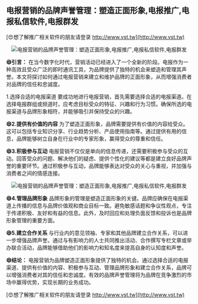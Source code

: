 ## **电报营销的品牌声誉管理：塑造正面形象,电报推广,电报私信软件,电报群发**

[😍想了解推广相关软件的朋友请登录 http://www.vst.tw](http://www.vst.tw)

 <center><img src="https://vst.tw/MP4/tuiguang/png/3.png" alt="电报营销的品牌声誉管理：塑造正面形象,电报推广,电报私信软件,电报群发"></center>

**😄引言：**
在当今数字化时代，营销活动已经进入了一个全新的阶段。电报作为一种高效且受众广泛的即时通讯工具，为品牌提供了独特的机会来塑造和管理其声誉。本文将探讨如何通过电报营销来建立和维护品牌的正面形象，从而增强消费者对品牌的信任和忠诚度。

1.选择合适的电报渠道
要成功地进行电报营销，首先需要选择合适的电报渠道。在选择电报群组或频道时，应考虑目标受众的特征、兴趣和行为习惯。确保所选的电报渠道与品牌形象相符，并能够吸引并保持受众的兴趣。

**😄2.提供有价值的内容**
为了塑造正面形象，品牌需要提供有价值的内容给受众。这可以包括专业知识分享、行业趋势分析、产品使用指南等。通过提供有用的信息，品牌能够树立自身在行业中的专家形象，赢得受众的尊重和信任。

**😄3.积极参与互动**
电报营销不仅仅是单向的信息传递，还需要积极参与受众的互动。回答受众的问题、解决他们的疑虑、提供个性化的建议等都是建立良好品牌声誉的重要环节。通过积极参与互动，品牌能够表达对受众的关心与重视，并加强与消费者之间的情感连接。

 <center><img src="https://vst.tw/MP4/tuiguang/png/8.png" alt="电报营销的品牌声誉管理：塑造正面形象,电报推广,电报私信软件,电报群发"></center>

**😄4.管理品牌形象**
品牌形象的管理是塑造正面形象的关键。品牌应确保在电报渠道上传播的信息与品牌价值观和商业目标一致。避免敏感话题和争议性观点，专注于传递积极、友好和有益的信息。此外，及时回应和处理负面反馈和投诉也是品牌形象管理的重要方面。

**😄5.建立合作关系**
与行业内的意见领袖、专家和其他品牌建立合作关系，可以进一步增强品牌声誉。通过与有影响力的人士共同推出活动、合作撰写专栏文章或举办联合活动，品牌能够借助他们的影响力和知名度来提高自身的认知度和声誉。

**😄结论：**
电报营销为品牌塑造正面形象提供了独特的机会。通过选择合适的电报渠道、提供有价值的内容、积极参与互动、管理品牌形象和建立合作关系，品牌可以增强消费者对其的信任和忠诚度。有效的品牌声誉管理将为品牌在竞争激烈的市场中赢得优势，实现长期的业务成功。

[😍想了解推广相关软件的朋友请登录 http://www.vst.tw](http://www.vst.tw)




